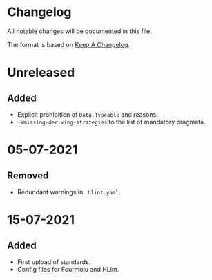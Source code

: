 # Changelog

All notable changes will be documented in this file.

The format is based on [Keep A Changelog](https://keepachangelog.com/en/1.0.0).

# Unreleased

## Added

* Explicit prohibition of `Data.Typeable` and reasons.
* `-Wmissing-deriving-strategies` to the list of mandatory pragmata.

# 05-07-2021

## Removed

* Redundant warnings in `.hlint.yaml`.

# 15-07-2021

## Added

* First upload of standards.
* Config files for Fourmolu and HLint.

